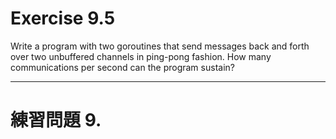 # Exercise 9.5
Write a program with two goroutines that send messages back and forth over two unbuffered channels in ping-pong fashion. How many communications per second can the program sustain?

---
# 練習問題 9.
